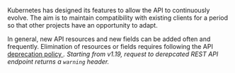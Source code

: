 Kubernetes has designed its features to allow the API to continuously evolve.
The aim is to maintain compatibility with existing clients for a period so that
other projects have an opportunity to adapt.

In general, new API resources and new fields can be added often and frequently.
Elimination of resources or fields requires following the API
<a href="https://kubernetes.io/docs/reference/using-api/deprecation-policy/"
target="_blank">deprecation policy <i class='fa fa-external-link-alt'></a>.
Starting from v1.19, request to derepcated REST API endpoint returns a
`warning` header.
